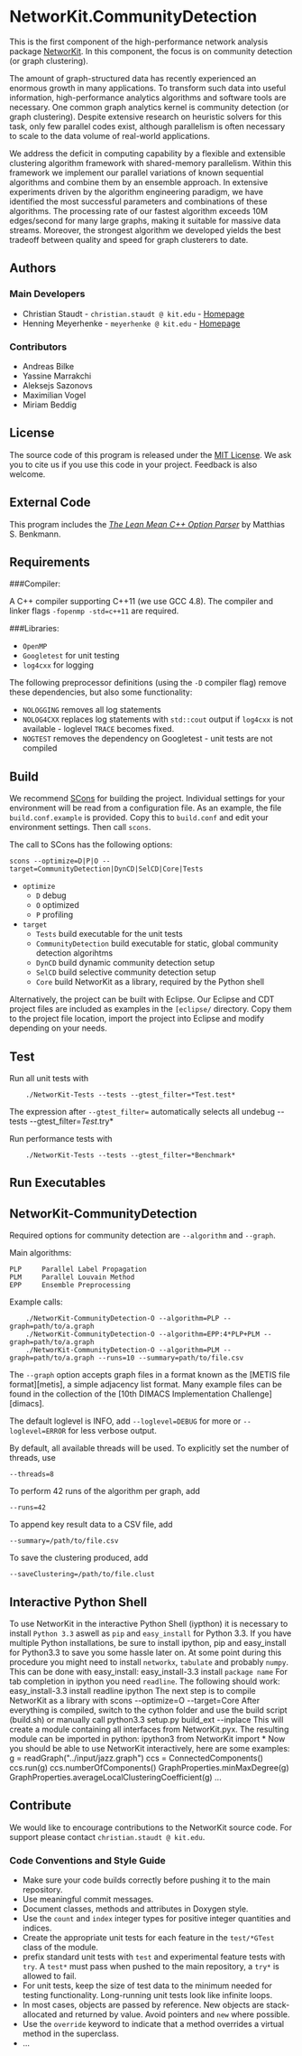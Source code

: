 NetworKit.CommunityDetection
============================

This is the first component of the high-performance network analysis package [NetworKit][networkit]. In this component, the focus is on community detection (or graph clustering). 

 The amount of graph-structured data has recently experienced an enormous growth in many applications. To transform such data into useful information, high-performance analytics algorithms and software tools are necessary. One common graph analytics kernel is community detection (or graph clustering). Despite extensive research on heuristic solvers for this task, only few parallel codes exist, although parallelism is often necessary to scale to the data volume of real-world applications.

We address the deficit in computing capability by a flexible and extensible clustering algorithm framework with shared-memory parallelism. Within this framework we implement our parallel variations of known sequential algorithms and combine them by an ensemble approach. In extensive experiments driven by the algorithm engineering paradigm, we have identified the most successful parameters and combinations of these algorithms. The processing rate of our fastest algorithm exceeds 10M edges/second for many large graphs, making it suitable for massive data streams. Moreover, the strongest algorithm we developed yields the best tradeoff between quality and speed for graph clusterers to date. 

[networkit]: http://parco.iti.kit.edu/software/networkit.shtml 


Authors
-------

### Main Developers

- Christian Staudt - `christian.staudt @ kit.edu` - [Homepage](http://parco.iti.kit.edu/staudt/)
- Henning Meyerhenke - `meyerhenke @ kit.edu` - [Homepage](http://parco.iti.kit.edu/henningm/)


### Contributors

- Andreas Bilke
- Yassine Marrakchi
- Aleksejs Sazonovs
- Maximilian Vogel
- Miriam Beddig

License
-------

The source code of this program is released under the [MIT License][mitlicense].  We ask you to cite us if you use this code in your project. Feedback is also welcome.


External Code
-------------

This program includes the *[The Lean Mean C++ Option Parser][optparse]* by Matthias S. Benkmann. 

[mitlicense]: http://opensource.org/licenses/MIT
[optparse]: http://optionparser.sourceforge.net/




Requirements
------------

###Compiler: 

A C++ compiler supporting C++11 (we use GCC 4.8). The compiler and linker flags `-fopenmp -std=c++11` are required.


###Libraries:

- `OpenMP`	
- `Googletest` 	for unit testing
- `log4cxx` 	for logging

The following preprocessor definitions (using the `-D` compiler flag) remove these dependencies, but also some functionality:

- `NOLOGGING`	removes all log statements
- `NOLOG4CXX`	replaces log statements with `std::cout` output if `log4cxx` is not available - loglevel `TRACE` becomes fixed.
- `NOGTEST`		removes the dependency on Googletest - unit tests are not compiled


Build
-----

We recommend [SCons](http://scons.org) for building the project. Individual settings for your environment will be read from a configuration file. As an example, the file `build.conf.example` is provided. Copy this to `build.conf` and edit your environment settings. Then call `scons`.

The call to SCons has the following options:

	scons --optimize=D|P|O --target=CommunityDetection|DynCD|SelCD|Core|Tests

- `optimize`
	- `D` 	debug
	- `O`	optimized
	- `P`	profiling
- `target`
	- `Tests`				build executable for the unit tests	
	- `CommunityDetection` 	build executable for static, global community detection algorihtms
	- `DynCD`				build dynamic community detection setup
	- `SelCD`				build selective community detection setup
	- `Core`				build NetworKit as a library, required by the Python shell		


Alternatively, the project can be built with Eclipse. Our Eclipse and CDT project files are included as examples in the `[eclipse/` directory. Copy them to the project file location, import the project into Eclipse and modify depending on your needs.



Test
----

Run all unit tests with 

		./NetworKit-Tests --tests --gtest_filter=*Test.test*

The expression after `--gtest_filter=` automatically selects all undebug --tests --gtest_filter=*Test*.try*	

Run performance tests with

		./NetworKit-Tests --tests --gtest_filter=*Benchmark*


Run Executables
---------------

## NetworKit-CommunityDetection

Required options for community detection are `--algorithm` and `--graph`.

Main algorithms:


	PLP		Parallel Label Propagation
	PLM		Parallel Louvain Method
	EPP		Ensemble Preprocessing

Example calls:


		./NetworKit-CommunityDetection-O --algorithm=PLP --graph=path/to/a.graph
		./NetworKit-CommunityDetection-O --algorithm=EPP:4*PLP+PLM --graph=path/to/a.graph
		./NetworKit-CommunityDetection-O --algorithm=PLM --graph=path/to/a.graph --runs=10 --summary=path/to/file.csv


The `--graph` option accepts graph files in a format known as the [METIS file format][metis], a simple adjacency list format. Many example files can be found in the collection of the [10th DIMACS Implementation Challenge][dimacs]. 

The default loglevel is INFO, add `--loglevel=DEBUG` for more or `--loglevel=ERROR` for less verbose output.

By default, all available threads will be used. To explicitly set the number of threads, use

	--threads=8

To perform 42 runs of the algorithm per graph, add

	--runs=42

To append key result data to a CSV file, add

	--summary=/path/to/file.csv

To save the clustering produced, add

	--saveClustering=/path/to/file.clust


Interactive Python Shell
------------------------

To use NetworKit in the interactive Python Shell (iypthon) it is necessary to install `Python 3.3` aswell as `pip` and `easy_install` for Python 3.3. 
If you have multiple Python installations, be sure to install ipython, pip and easy_install for Python3.3 to save you some hassle later on.
At some point during this procedure you might need to install `networkx`, `tabulate` and probably `numpy`. This can be done with easy_install:
	easy_install-3.3 install `package name`
For tab completion in ipython you need `readline`. The following should work:
	easy_install-3.3 install readline ipython
The next step is to compile NetworKit as a library with
	scons --optimize=O --target=Core
After everything is compiled, switch to the cython folder and use the build script (build.sh) or manually call
	python3.3 setup.py build_ext --inplace
This will create a module containing all interfaces from NetworKit.pyx. The resulting module can be imported in python:
	ipython3
	from NetworKit import *
Now you should be able to use NetworKit interactively, here are some examples:
	g = readGraph("../input/jazz.graph")
	ccs = ConnectedComponents()
	ccs.run(g)
	ccs.numberOfComponents()
	GraphProperties.minMaxDegree(g)
	GraphProperties.averageLocalClusteringCoefficient(g)
	...





Contribute
----------

We would like to encourage contributions to the NetworKit source code. For support please contact `christian.staudt @ kit.edu`.

### Code Conventions and Style Guide

- Make sure your code builds correctly before pushing it to the main repository.
- Use meaningful commit messages.
- Document classes, methods and attributes in Doxygen style.
- Use the `count` and `index` integer types for positive integer quantities and indices.
- Create the appropriate unit tests for each feature in the `test/*GTest` class of the module.
- prefix standard unit tests with `test` and experimental feature tests with `try`. A `test*` must pass when pushed to the main repository, a `try*` is allowed to fail.
- For unit tests, keep the size of test data to the minimum needed for testing functionality. Long-running unit tests look like infinite loops.
- In most cases, objects are passed by reference. New objects are stack-allocated and returned by value. Avoid pointers and `new` where possible.
- Use the `override` keyword to indicate that a method overrides a virtual method in the superclass.
- ...

